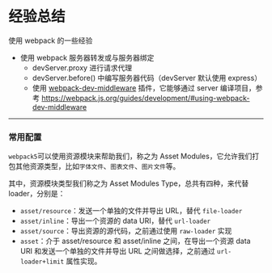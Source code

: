 # 经验总结

使用 webpack 的一些经验

- 使用 webpack 服务器转发或与服务器绑定
  - devServer.proxy 进行请求代理
  - devServer.before() 中编写服务器代码（devServer 默认使用 express）
  - 使用 [webpack-dev-middleware](https://www.npmjs.com/package/webpack-dev-middleware) 插件，它能够通过 server 编译项目，参考 https://webpack.js.org/guides/development/#using-webpack-dev-middleware

---

### 常用配置

`webpack5`可以使用资源模块来帮助我们，称之为 Asset Modules，它允许我们打包其他资源类型，比如`字体文件`、`图表文件`、`图片文件`等。

其中，资源模块类型我们称之为 Asset Modules Type，总共有四种，来代替 loader，分别是：

- `asset/resource`：发送一个单独的文件并导出 URL，替代 `file-loader`
- `asset/inline`：导出一个资源的 data URI，替代 `url-loader`
- `asset/source`：导出资源的源代码，之前通过使用 `raw-loader` 实现
- `asset`：介于 asset/resource 和 asset/inline 之间，在导出一个资源 data URI 和发送一个单独的文件并导出 URL 之间做选择，之前通过 `url-loader+limit` 属性实现。
